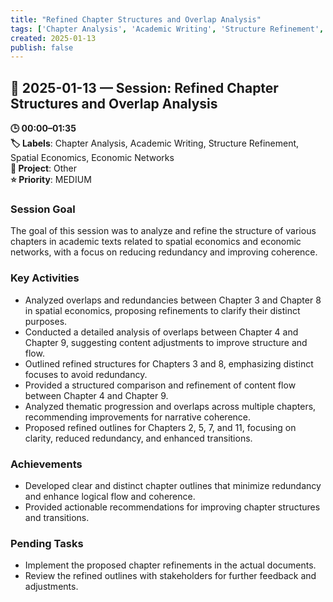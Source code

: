 ```yaml
---
title: "Refined Chapter Structures and Overlap Analysis"
tags: ['Chapter Analysis', 'Academic Writing', 'Structure Refinement', 'Spatial Economics', 'Economic Networks']
created: 2025-01-13
publish: false
---
```


## 📅 2025-01-13 — Session: Refined Chapter Structures and Overlap Analysis

**🕒 00:00–01:35**  
**🏷️ Labels**: Chapter Analysis, Academic Writing, Structure Refinement, Spatial Economics, Economic Networks  
**📂 Project**: Other  
**⭐ Priority**: MEDIUM  


### Session Goal
The goal of this session was to analyze and refine the structure of various chapters in academic texts related to spatial economics and economic networks, with a focus on reducing redundancy and improving coherence.

### Key Activities
- Analyzed overlaps and redundancies between Chapter 3 and Chapter 8 in spatial economics, proposing refinements to clarify their distinct purposes.
- Conducted a detailed analysis of overlaps between Chapter 4 and Chapter 9, suggesting content adjustments to improve structure and flow.
- Outlined refined structures for Chapters 3 and 8, emphasizing distinct focuses to avoid redundancy.
- Provided a structured comparison and refinement of content flow between Chapter 4 and Chapter 9.
- Analyzed thematic progression and overlaps across multiple chapters, recommending improvements for narrative coherence.
- Proposed refined outlines for Chapters 2, 5, 7, and 11, focusing on clarity, reduced redundancy, and enhanced transitions.

### Achievements
- Developed clear and distinct chapter outlines that minimize redundancy and enhance logical flow and coherence.
- Provided actionable recommendations for improving chapter structures and transitions.

### Pending Tasks
- Implement the proposed chapter refinements in the actual documents.
- Review the refined outlines with stakeholders for further feedback and adjustments.
